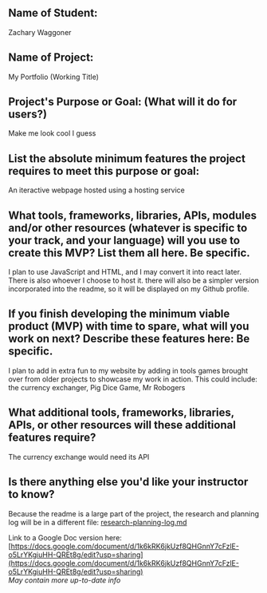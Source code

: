 ## Name of Student:
Zachary Waggoner
## Name of Project:
My Portfolio (Working Title)
## Project's Purpose or Goal: (What will it do for users?)
Make me look cool I guess
## List the absolute minimum features the project requires to meet this purpose or goal:
An iteractive webpage hosted using a hosting service
## What tools, frameworks, libraries, APIs, modules and/or other resources (whatever is specific to your track, and your language) will you use to create this MVP? List them all here. Be specific.
I plan to use JavaScript and HTML, and I may convert it into react later. There is also whoever I choose to host it.
there will also be a simpler version incorporated into the readme, so it will be displayed on my Github profile.
## If you finish developing the minimum viable product (MVP) with time to spare, what will you work on next? Describe these features here: Be specific.
I plan to add in extra fun to my website by adding in tools games brought over from older projects to showcase my work in action. This could include: the currency exchanger, Pig Dice Game, Mr Robogers
## What additional tools, frameworks, libraries, APIs, or other resources will these additional features require?
The currency exchange would need its API
## Is there anything else you'd like your instructor to know?
Because the readme is a large part of the project, the research and planning log will be in a different file:
[research-planning-log.md](/research-planning-log.md)

Link to a Google Doc version here:  
[https://docs.google.com/document/d/1k6kRK6jkUzf8QHGnnY7cFzlE-o5LrYKgiuHH-QREt8g/edit?usp=sharing](https://docs.google.com/document/d/1k6kRK6jkUzf8QHGnnY7cFzlE-o5LrYKgiuHH-QREt8g/edit?usp=sharing)  
_May contain more up-to-date info_